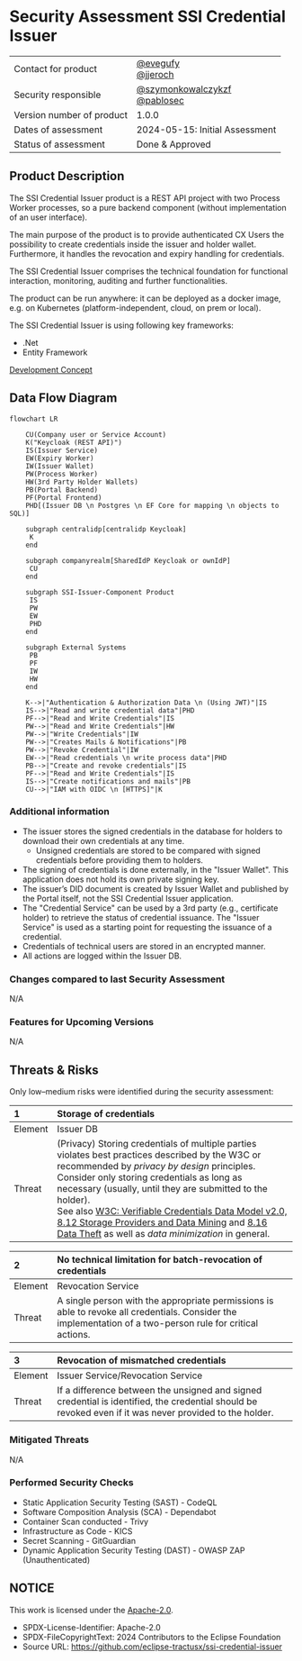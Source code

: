 # Security Assessment SSI Credential Issuer

|                           |                                                                                                          |
| :------------------------ | :------------------------------------------------------------------------------------------------------- |
| Contact for product       | [@evegufy](https://github.com/evegufy) <br> [@jjeroch](https://github.com/jjeroch)                       |
| Security responsible      | [@szymonkowalczykzf](https://github.com/szymonkowalczykzf) <br> [@pablosec](https://github.com/pablosec) |
| Version number of product | 1.0.0                                                                                                    |
| Dates of assessment       | 2024-05-15: Initial Assessment                                                                           |
| Status of assessment      | Done & Approved                                                                                          |

## Product Description

The SSI Credential Issuer product is a REST API project with two Process Worker processes, so a pure backend component (without implementation of an user interface).

The main purpose of the product is to provide authenticated CX Users the possibility to create credentials inside the issuer and holder wallet. Furthermore, it handles the revocation and expiry handling for credentials.

The SSI Credential Issuer comprises the technical foundation for functional interaction, monitoring, auditing and further functionalities.

The product can be run anywhere: it can be deployed as a docker image, e.g. on Kubernetes (platform-independent, cloud, on prem or local).

The SSI Credential Issuer is using following key frameworks:

- .Net
- Entity Framework

[Development Concept](./Development%20Concept.md)

## Data Flow Diagram

```mermaid
flowchart LR

    CU(Company user or Service Account)
    K("Keycloak (REST API)")
    IS(Issuer Service)
    EW(Expiry Worker)
    IW(Issuer Wallet)
    PW(Process Worker)
    HW(3rd Party Holder Wallets)
    PB(Portal Backend)
    PF(Portal Frontend)
    PHD[(Issuer DB \n Postgres \n EF Core for mapping \n objects to SQL)]

    subgraph centralidp[centralidp Keycloak]
     K
    end

    subgraph companyrealm[SharedIdP Keycloak or ownIdP]
     CU
    end

    subgraph SSI-Issuer-Component Product
     IS
     PW
     EW
     PHD
    end

    subgraph External Systems
     PB
     PF
     IW
     HW
    end

    K-->|"Authentication & Authorization Data \n (Using JWT)"|IS
    IS-->|"Read and write credential data"|PHD
    PF-->|"Read and Write Credentials"|IS
    PW-->|"Read and Write Credentials"|HW
    PW-->|"Write Credentials"|IW
    PW-->|"Creates Mails & Notifications"|PB
    PW-->|"Revoke Credential"|IW
    EW-->|"Read credentials \n write process data"|PHD
    PB-->|"Create and revoke credentials"|IS
    PF-->|"Read and Write Credentials"|IS
    IS-->|"Create notifications and mails"|PB
    CU-->|"IAM with OIDC \n [HTTPS]"|K
```

### Additional information

* The issuer stores the signed credentials in the database for holders to download their own credentials at any time.
  * Unsigned credentials are stored to be compared with signed credentials before providing them to holders.
* The signing of credentials is done externally, in the "Issuer Wallet". This application does not hold its own private signing key.
* The issuer’s DID document is created by Issuer Wallet and published by the Portal itself, not the SSI Credential Issuer application.
* The "Credential Service" can be used by a 3rd party (e.g., certificate holder) to retrieve the status of credential issuance. The "Issuer Service" is used as a starting point for requesting the issuance of a credential.
* Credentials of technical users are stored in an encrypted manner.
* All actions are logged within the Issuer DB.

### Changes compared to last Security Assessment

N/A

### Features for Upcoming Versions

N/A

## Threats & Risks

Only low–medium risks were identified during the security assessment:

| 1       | Storage of credentials |
| :------ | :------ |
| Element | Issuer DB |
| Threat  | (Privacy) Storing credentials of multiple parties violates best practices described by the W3C or recommended by *privacy by design* principles.<br>Consider only storing credentials as long as necessary (usually, until they are submitted to the holder).<br>See also [W3C: Verifiable Credentials Data Model v2.0, 8.12 Storage Providers and Data Mining](https://www.w3.org/TR/vc-data-model-2.0/#storage-providers-and-data-mining) and [8.16 Data Theft](https://www.w3.org/TR/vc-data-model-2.0/#data-theft) as well as *data minimization* in general. |

| 2       | No technical limitation for batch-revocation of credentials |
| :------ | :------ |
| Element | Revocation Service |
| Threat  | A single person with the appropriate permissions is able to revoke all credentials. Consider the implementation of a two-person rule for critical actions. |

| 3       | Revocation of mismatched credentials |
| :------ | :------ |
| Element | Issuer Service/Revocation Service |
| Threat  | If a difference between the unsigned and signed credential is identified, the credential should be revoked even if it was never provided to the holder. |

### Mitigated Threats

N/A

### Performed Security Checks

- Static Application Security Testing (SAST) - CodeQL
- Software Composition Analysis (SCA) - Dependabot
- Container Scan conducted - Trivy
- Infrastructure as Code - KICS
- Secret Scanning - GitGuardian
- Dynamic Application Security Testing (DAST) - OWASP ZAP (Unauthenticated)

## NOTICE

This work is licensed under the [Apache-2.0](https://www.apache.org/licenses/LICENSE-2.0).

- SPDX-License-Identifier: Apache-2.0
- SPDX-FileCopyrightText: 2024 Contributors to the Eclipse Foundation
- Source URL: https://github.com/eclipse-tractusx/ssi-credential-issuer
